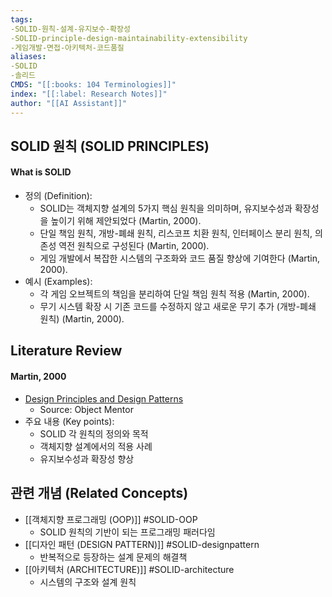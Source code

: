 ```yaml
---
tags:
-SOLID-원칙-설계-유지보수-확장성
-SOLID-principle-design-maintainability-extensibility
-게임개발-면접-아키텍처-코드품질
aliases:
-SOLID
-솔리드
CMDS: "[[:books: 104 Terminologies]]"
index: "[[:label: Research Notes]]"
author: "[[AI Assistant]]"
---
```


## SOLID 원칙 (SOLID PRINCIPLES)

#### What is SOLID

- 정의 (Definition):
	- SOLID는 객체지향 설계의 5가지 핵심 원칙을 의미하며, 유지보수성과 확장성을 높이기 위해 제안되었다 (Martin, 2000).
	- 단일 책임 원칙, 개방-폐쇄 원칙, 리스코프 치환 원칙, 인터페이스 분리 원칙, 의존성 역전 원칙으로 구성된다 (Martin, 2000).
	- 게임 개발에서 복잡한 시스템의 구조화와 코드 품질 향상에 기여한다 (Martin, 2000).
- 예시 (Examples):
	- 각 게임 오브젝트의 책임을 분리하여 단일 책임 원칙 적용 (Martin, 2000).
	- 무기 시스템 확장 시 기존 코드를 수정하지 않고 새로운 무기 추가 (개방-폐쇄 원칙) (Martin, 2000).

## Literature Review

#### Martin, 2000
- [Design Principles and Design Patterns](https://web.archive.org/web/20190427190806/http://www.objectmentor.com/resources/articles/Principles_and_Patterns.pdf)
	- Source: Object Mentor
- 주요 내용 (Key points):
	- SOLID 각 원칙의 정의와 목적
	- 객체지향 설계에서의 적용 사례
	- 유지보수성과 확장성 향상

## 관련 개념 (Related Concepts)

- [[객체지향 프로그래밍 (OOP)]] #SOLID-OOP
	- SOLID 원칙의 기반이 되는 프로그래밍 패러다임
- [[디자인 패턴 (DESIGN PATTERN)]] #SOLID-designpattern
	- 반복적으로 등장하는 설계 문제의 해결책
- [[아키텍처 (ARCHITECTURE)]] #SOLID-architecture
	- 시스템의 구조와 설계 원칙 